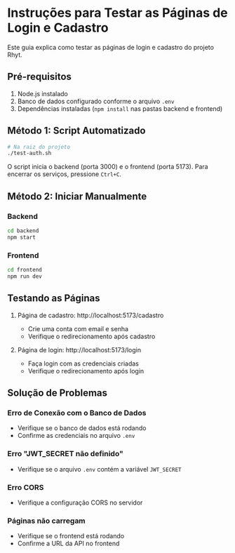 # Instruções para Testar as Páginas de Login e Cadastro

Este guia explica como testar as páginas de login e cadastro do projeto Rhyt.

## Pré-requisitos

1. Node.js instalado
2. Banco de dados configurado conforme o arquivo `.env`
3. Dependências instaladas (`npm install` nas pastas backend e frontend)

## Método 1: Script Automatizado

```bash
# Na raiz do projeto
./test-auth.sh
```

O script inicia o backend (porta 3000) e o frontend (porta 5173).
Para encerrar os serviços, pressione `Ctrl+C`.

## Método 2: Iniciar Manualmente

### Backend
```bash
cd backend
npm start
```

### Frontend
```bash
cd frontend
npm run dev
```

## Testando as Páginas

1. Página de cadastro: http://localhost:5173/cadastro
   - Crie uma conta com email e senha
   - Verifique o redirecionamento após cadastro

2. Página de login: http://localhost:5173/login
   - Faça login com as credenciais criadas
   - Verifique o redirecionamento após login

## Solução de Problemas

### Erro de Conexão com o Banco de Dados
- Verifique se o banco de dados está rodando
- Confirme as credenciais no arquivo `.env`

### Erro "JWT_SECRET não definido"
- Verifique se o arquivo `.env` contém a variável `JWT_SECRET`

### Erro CORS
- Verifique a configuração CORS no servidor

### Páginas não carregam
- Verifique se o frontend está rodando
- Confirme a URL da API no frontend